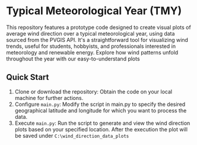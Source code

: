 
# Typical Meteorological Year (TMY)

This repository features a prototype code designed to create visual plots of average wind direction over a typical meteorological year, using data sourced from the PVGIS API. It's a straightforward tool for visualizing wind trends, useful for students, hobbyists, and professionals interested in meteorology and renewable energy. Explore how wind patterns unfold throughout the year with our easy-to-understand plots

## Quick Start

1. Clone or download the repository: Obtain the code on your local machine for further actions.
2. Configure `main.py`: Modify the script in main.py to specify the desired geographical latitude and longitude for which you want to process the data.
3. Execute `main.py`: Run the script to generate and view the wind direction plots based on your specified location. After the execution the plot will be saved under `C:\wind_direction_data_plots`
